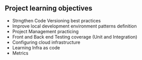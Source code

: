 ## Project learning objectives

- Strngthen Code Versioning best practices
- Improve local development environment patterns definition
- Project Management practicing
- Front and Back end Testing coverage (Unit and Integration)
- Configuring cloud infrastructure
- Learning Infra as code
- Metrics
